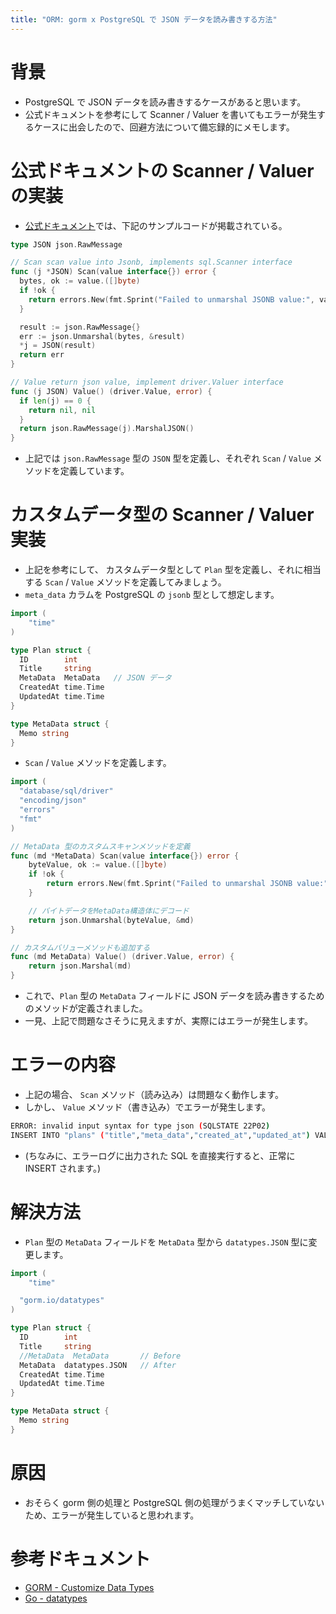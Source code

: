 ```yaml
---
title: "ORM: gorm x PostgreSQL で JSON データを読み書きする方法"
---
```


# 背景

- PostgreSQL で JSON データを読み書きするケースがあると思います。
- 公式ドキュメントを参考にして Scanner / Valuer を書いてもエラーが発生するケースに出会したので、回避方法について備忘録的にメモします。

# 公式ドキュメントの Scanner / Valuer の実装

- [公式ドキュメント](https://gorm.io/docs/data_types.html#Implements-Customized-Data-Type)では、下記のサンプルコードが掲載されている。

```go
type JSON json.RawMessage

// Scan scan value into Jsonb, implements sql.Scanner interface
func (j *JSON) Scan(value interface{}) error {
  bytes, ok := value.([]byte)
  if !ok {
    return errors.New(fmt.Sprint("Failed to unmarshal JSONB value:", value))
  }

  result := json.RawMessage{}
  err := json.Unmarshal(bytes, &result)
  *j = JSON(result)
  return err
}

// Value return json value, implement driver.Valuer interface
func (j JSON) Value() (driver.Value, error) {
  if len(j) == 0 {
    return nil, nil
  }
  return json.RawMessage(j).MarshalJSON()
}
```

- 上記では `json.RawMessage` 型の `JSON` 型を定義し、それぞれ `Scan` / `Value` メソッドを定義しています。

# カスタムデータ型の Scanner / Valuer 実装

- 上記を参考にして、 カスタムデータ型として `Plan` 型を定義し、それに相当する `Scan` / `Value` メソッドを定義してみましょう。
- `meta_data` カラムを PostgreSQL の `jsonb` 型として想定します。

```go:model.go
import (
	"time"
)

type Plan struct {
  ID        int
  Title     string
  MetaData  MetaData   // JSON データ
  CreatedAt time.Time
  UpdatedAt time.Time
}

type MetaData struct {
  Memo string
}
```

- `Scan` / `Value` メソッドを定義します。

```go:model.go
import (
  "database/sql/driver"
  "encoding/json"
  "errors"
  "fmt"
)

// MetaData 型のカスタムスキャンメソッドを定義
func (md *MetaData) Scan(value interface{}) error {
	byteValue, ok := value.([]byte)
	if !ok {
		return errors.New(fmt.Sprint("Failed to unmarshal JSONB value:", value))
	}

	// バイトデータをMetaData構造体にデコード
	return json.Unmarshal(byteValue, &md)
}

// カスタムバリューメソッドも追加する
func (md MetaData) Value() (driver.Value, error) {
	return json.Marshal(md)
}
```

- これで、`Plan` 型の `MetaData` フィールドに JSON データを読み書きするためのメソッドが定義されました。
- 一見、上記で問題なさそうに見えますが、実際にはエラーが発生します。

# エラーの内容

- 上記の場合、 `Scan` メソッド（読み込み）は問題なく動作します。
- しかし、 `Value` メソッド（書き込み）でエラーが発生します。

```bash
ERROR: invalid input syntax for type json (SQLSTATE 22P02)
INSERT INTO "plans" ("title","meta_data","created_at","updated_at") VALUES ('title_1','{"memo":"memo_1"}','2024-08-01 10:00:00','2024-08-01 10:00:00') RETURNING "id"
```

- (ちなみに、エラーログに出力された SQL を直接実行すると、正常に INSERT されます。)

# 解決方法

- `Plan` 型の `MetaData` フィールドを `MetaData` 型から `datatypes.JSON` 型に変更します。

```go:model.go
import (
	"time"

  "gorm.io/datatypes"
)

type Plan struct {
  ID        int
  Title     string
  //MetaData  MetaData       // Before
  MetaData  datatypes.JSON   // After
  CreatedAt time.Time
  UpdatedAt time.Time
}

type MetaData struct {
  Memo string
}
```

# 原因

- おそらく gorm 側の処理と PostgreSQL 側の処理がうまくマッチしていないため、エラーが発生していると思われます。

# 参考ドキュメント

- [GORM - Customize Data Types](https://gorm.io/docs/data_types.html)
- [Go - datatypes](https://pkg.go.dev/gorm.io/datatypes@v1.2.1)
